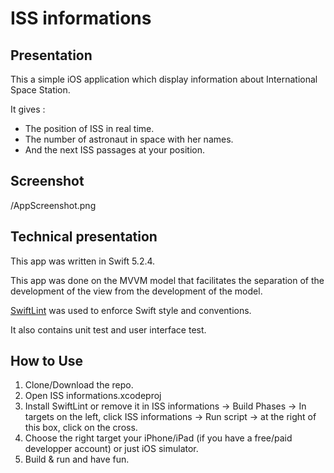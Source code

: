 # ISS informations

## Presentation

This a simple iOS application which display information about International Space Station. 

It gives : 
- The position of ISS in real time.
- The number of astronaut in space with her names.
- And the next ISS passages at your position.

## Screenshot

/AppScreenshot.png

## Technical presentation

This app was written in Swift 5.2.4.

This app was done on the MVVM model that facilitates the separation of the development of the view from the development of the model.

[SwiftLint](https://github.com/realm/SwiftLint) was used to enforce Swift style and conventions.

It also contains unit test and user interface test.

## How to Use

1. Clone/Download the repo.
2. Open ISS informations.xcodeproj
3. Install SwiftLint or remove it in ISS informations -> Build Phases -> In targets on the left, click ISS informations -> Run script -> at the right of this box, click on the cross.
4. Choose the right target your iPhone/iPad (if you have a free/paid developper account) or just iOS simulator.
5. Build & run and have fun.